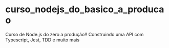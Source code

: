 # curso_nodejs_do_basico_a_producao
Curso de Node.js do zero a produção!! Construindo uma API com Typescript, Jest, TDD e muito mais
